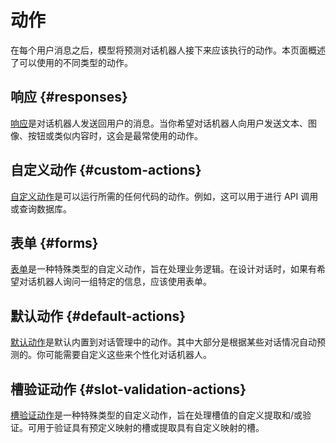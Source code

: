 # 动作

在每个用户消息之后，模型将预测对话机器人接下来应该执行的动作。本页面概述了可以使用的不同类型的动作。

## 响应 {#responses}

[响应](responses.md)是对话机器人发送回用户的消息。当你希望对话机器人向用户发送文本、图像、按钮或类似内容时，这会是最常使用的动作。

## 自定义动作 {#custom-actions}

[自定义动作](custom-actions.md)是可以运行所需的任何代码的动作。例如，这可以用于进行 API 调用或查询数据库。

## 表单 {#forms}

[表单](forms.md)是一种特殊类型的自定义动作，旨在处理业务逻辑。在设计对话时，如果有希望对话机器人询问一组特定的信息，应该使用表单。

## 默认动作 {#default-actions}

[默认动作](default-actions.md)是默认内置到对话管理中的动作。其中大部分是根据某些对话情况自动预测的。你可能需要自定义这些来个性化对话机器人。

## 槽验证动作 {#slot-validation-actions}

[槽验证动作](slot-validation-actions.md)是一种特殊类型的自定义动作，旨在处理槽值的自定义提取和/或验证。可用于验证具有预定义映射的槽或提取具有自定义映射的槽。
